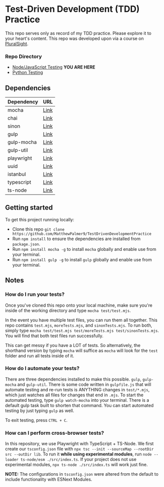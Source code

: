 # Test-Driven Development (TDD) Practice
This repo serves only as record of my TDD practice. Please explore it to your heart's content. This repo was developed upon via a course on [PluralSight](https://app.pluralsight.com/).

### Repo Directory
- [Node/JavaScript Testing](https://github.com/MatthewPalmer9/TestDrivenDevelopmentPractice/tree/master/Node) **YOU ARE HERE**
- [Python Testing](https://github.com/MatthewPalmer9/TestDrivenDevelopmentPractice/tree/master/Python)

## Dependencies 
| Dependency | URL       |
|------------|-----------|
| mocha      | [Link](https://www.npmjs.com/package/mocha)      |
| chai       | [Link](https://www.npmjs.com/package/chai)       |
| sinon      | [Link](https://www.npmjs.com/package/sinon)      |
| gulp       | [Link](https://www.npmjs.com/package/gulp)       |
| gulp-mocha | [Link](https://www.npmjs.com/package/gulp-mocha) |
| gulp-util  | [Link](https://www.npmjs.com/package/gulp-util)  |
| playwright | [Link](https://www.npmjs.com/package/playwright) |
| uuid       | [Link](https://www.npmjs.com/package/uuid)       |
| istanbul   | [Link](https://www.npmjs.com/package/istanbul)   |
| typescript | [Link](https://www.npmjs.com/package/typescript) |
| ts-node    | [Link](https://www.npmjs.com/package/ts-node)    |

## Getting started
To get this project running locally:
- Clone this repo `git clone https://github.com/MatthewPalmer9/TestDrivenDevelopmentPractice`
- Run `npm install` to ensure the dependencies are installed from `package.json`.
- Run `npm install mocha -g` to install `mocha` globally and enable use from your terminal.
- Run `npm install gulp -g` to install `gulp` globally and enable use from your terminal.

## Notes
### How do I run your tests?
Once you've cloned this repo onto your local machine, make sure you're inside of the working directory and type `mocha test/test.mjs`.

In the event you have multiple test files, you can run them all together. This repo contains `test.mjs`, `moreTests.mjs`, and `sinonTests.mjs`.
To run both, simply type `mocha test/test.mjs test/moreTests.mjs test/sinonTests.mjs`. You will find that both test files run successfully.

This can get messy if you have a LOT of tests. So alternatively, the shorthand version by typing `mocha` will suffice as `mocha` will look for the `test` folder and run all tests inside of it.

### How do I automate your tests?
There are three dependencies installed to make this possible. `gulp`, `gulp-mocha` and `gulp-util`. There is some code written in `gulpfile.js` that will automate testing and re-run tests is ANYTHING changes in `test/*.mjs`, which just watches all files for changes that end in `.mjs`. To start the automated testing, type `gulp watch-mocha` into your terminal. There is a default gulp task built to shorten that command. You can start automated testing by just typing `gulp` as well.

To exit testing, press `CTRL + C`.

### How can I perform cross-browser tests?
In this repository, we use Playwright with TypeScript + TS-Node. We first create our `tsconfig.json` file with `npx tsc --init --sourceMap --rootDir src --outDir lib`. To run it **while using experimental modules**, run `node --loader ts-node/esm ./src/index.ts`. If your project does not use experimental modules, `npx ts-node ./src/index.ts` will work just fine.

**NOTE:** The configurations in `tsconfig.json` were altered from the default to include functionality with ESNext Modules.